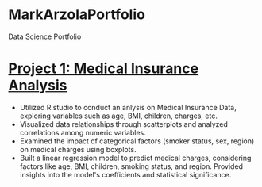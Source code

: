 # MarkArzolaPortfolio
Data Science Portfolio

# [Project 1: Medical Insurance Analysis](https://github.com/markarzola/InsuranceAnalysis)
  - Utilized R studio to conduct an anlysis on Medical Insurance Data, exploring variables such as age, BMI, children, charges, etc.
  - Visualized data relationships through scatterplots and analyzed correlations among numeric variables.
  - Examined the impact of categorical factors (smoker status, sex, region) on medical charges using boxplots.
  - Built a linear regression model to predict medical charges, considering factors like age, BMI, children, smoking status, and region. Provided insights into the model's coefficients and statistical significance.
    
